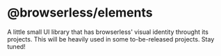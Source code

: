 # @browserless/elements

A little small UI library that has browserless' visual identity throught its projects. This will be heavily used in some to-be-released projects. Stay tuned!
